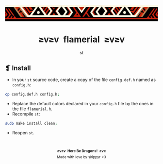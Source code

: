 <p align="center">
    <img alt="" src="../../assets/ornament.webp" />
</p>
<h1 align="center">≥v≥v&ensp;flamerial&ensp;≥v≥v</h1>
<p align="center">st</p>

## ❡ Install

- In your `st` source code, create a copy of the file `config.def.h` named as `config.h`:

```sh
cp config.def.h config.h;
```

- Replace the default colors declared in your `config.h` file by the ones in the file `flamerial.h`.
- Recompile `st`:

```sh
sudo make install clean;
```

- Reopen `st`.

&ensp;
<p align="center"><sup><strong>≥v≥v&ensp;Here Be Dragons!&ensp;≥v≥</strong><br />Made with love by skippyr <3</sup></p>
